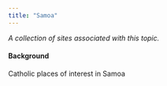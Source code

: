 ```yaml
---
title: "Samoa"
---
```



*A collection of sites associated with this topic.*

#### Background

Catholic places of interest in Samoa


